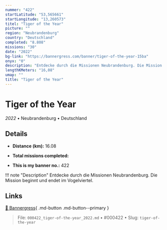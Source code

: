```yaml
---
nummer: "422"
startLatitude: "53,565661"
startLongitude: "13,260573"
titel: "Tiger of the Year"
picture: ""
region: "Neubrandenburg"
country: "Deutschland"
completed: "8.808"
missions: "30"
date: "2022"
bg-link: "https://bannergress.com/banner/tiger-of-the-year-15ba"
onyx: "0"
description: "Entdecke durch die Missionen Neubrandenburg. Die Mission beginnt  und endet im Vogelviertel."
lengthKMeters: "16,08"
umap: ""
title: "Tiger of the Year"
---
```

# Tiger of the Year

*2022* • Neubrandenburg • Deutschland



## Details
- **Distance (km):** 16.08

- **Total missions completed:** 
- **This is my banner no.:** 422


!!! note "Description"
    Entdecke durch die Missionen Neubrandenburg. Die Mission beginnt  und endet im Vogelviertel.



## Links
[🔗 Bannergress](https://bannergress.com/banner/tiger-of-the-year-15ba){ .md-button .md-button--primary }



> File: `000422_tiger-of-the-year_2022.md` • #000422 • Slug: `tiger-of-the-year`
